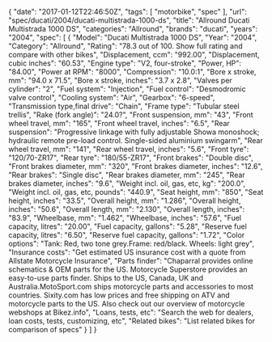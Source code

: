 {
    "date": "2017-01-12T22:46:50Z",
    "tags": [
        "motorbike",
        "spec"
    ],
    "url": "spec\/ducati\/2004\/ducati-multistrada-1000-ds",
    "title": "Allround Ducati Multistrada 1000 DS",
    "categories": "Allround",
    "brands": "ducati",
    "years": "2004",
    "spec": [
        {
            "Model": "Ducati Multistrada 1000 DS",
            "Year": "2004",
            "Category": "Allround",
            "Rating": "78.3 out of 100. Show full rating and compare with other bikes",
            "Displacement, ccm": "992.00",
            "Displacement, cubic inches": "60.53",
            "Engine type": "V2, four-stroke",
            "Power, HP": "84.00",
            "Power at RPM": "8000",
            "Compression": "10.0:1",
            "Bore x stroke, mm": "94.0 x 71.5",
            "Bore x stroke, inches": "3.7 x 2.8",
            "Valves per cylinder": "2",
            "Fuel system": "Injection",
            "Fuel control": "Desmodromic valve control",
            "Cooling system": "Air",
            "Gearbox": "6-speed",
            "Transmission type,final drive": "Chain",
            "Frame type": "Tubular steel trellis",
            "Rake (fork angle)": "24.0?",
            "Front suspension, mm": "43",
            "Front wheel travel, mm": "165",
            "Front wheel travel, inches": "6.5",
            "Rear suspension": "Progressive linkage with fully adjustable Showa monoshock; hydraulic remote pre-load control. Single-sided aluminium swingarm",
            "Rear wheel travel, mm": "141",
            "Rear wheel travel, inches": "5.6",
            "Front tyre": "120\/70-ZR17",
            "Rear tyre": "180\/55-ZR17",
            "Front brakes": "Double disc",
            "Front brakes diameter, mm": "320",
            "Front brakes diameter, inches": "12.6",
            "Rear brakes": "Single disc",
            "Rear brakes diameter, mm": "245",
            "Rear brakes diameter, inches": "9.6",
            "Weight incl. oil, gas, etc, kg": "200.0",
            "Weight incl. oil, gas, etc, pounds": "440.9",
            "Seat height, mm": "850",
            "Seat height, inches": "33.5",
            "Overall height, mm": "1.286",
            "Overall height, inches": "50.6",
            "Overall length, mm": "2.130",
            "Overall length, inches": "83.9",
            "Wheelbase, mm": "1.462",
            "Wheelbase, inches": "57.6",
            "Fuel capacity, litres": "20.00",
            "Fuel capacity, gallons": "5.28",
            "Reserve fuel capacity, litres": "6.50",
            "Reserve fuel capacity, gallons": "1.72",
            "Color options": "Tank: Red, two tone grey.Frame: red\/black. Wheels: light grey",
            "Insurance costs": "Get estimated US insurance cost with a quote from Allstate Motorcycle Insurance",
            "Parts finder": "Chaparral provides online schematics & OEM parts for the US.   Motorcycle Superstore provides an easy-to-use parts finder. Ships to the US, Canada, UK and Australia.MotoSport.com ships motorcycle parts and accessories to most countries.    Sixity.com has low prices and free shipping on ATV and motorcycle parts to the US. Also check out our overview of motorcycle webshops at Bikez.info",
            "Loans, tests, etc": "Search the web for dealers, loan costs, tests, customizing, etc",
            "Related bikes": "List related bikes for comparison of specs"
        }
    ]
}